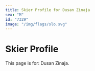 ```yaml
---
title: Skier Profile for Dusan Zinaja
sex: "M"
id: "7329"
image: "/img/flags/slo.svg" 
---
```


# Skier Profile

This page is for: Dusan Zinaja.
    